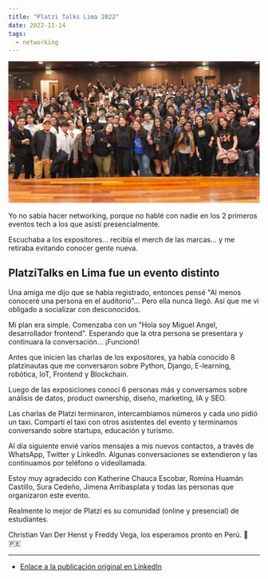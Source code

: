 ```yaml
---
title: "Platzi Talks Lima 2022"
date: 2022-11-14
tags:
  - networking
---
```


![Platzi Talks Lima 2022](/notas/imagenes/platzi-talks-lima-2022-11-09.jpg)

Yo no sabía hacer networking, porque no hablé con nadie en los 2 primeros eventos tech a los que asistí presencialmente.

Escuchaba a los expositores... recibía el merch de las marcas... y me retiraba evitando conocer gente nueva.

## PlatziTalks en Lima fue un evento distinto

Una amiga me dijo que se había registrado, entonces pensé "Al menos conoceré una persona en el auditorio"... Pero ella nunca llegó. Así que me vi obligado a socializar con desconocidos.

Mi plan era simple. Comenzaba con un "Hola soy Miguel Angel, desarrollador frontend". Esperando que la otra persona se presentara y continuara la conversación... ¡Funcionó!

Antes que inicien las charlas de los expositores, ya había conocido 8 platzinautas que me conversaron sobre Python, Django, E-learning, robótica, IoT, Frontend y Blockchain.

Luego de las exposiciones conocí 6 personas más y conversamos sobre análisis de datos, product ownership, diseño, marketing, IA y SEO.

Las charlas de Platzi terminaron, intercambiamos números y cada uno pidió un taxi. Compartí el taxi con otros asistentes del evento y terminamos conversando sobre startups, educación y turismo.

Al día siguiente envié varios mensajes a mis nuevos contactos, a través de WhatsApp, Twitter y LinkedIn. Algunas conversaciones se extendieron y las continuamos por teléfono o videollamada.

Estoy muy agradecido con Katherine Chauca Escobar, Romina Huamán Castillo, Sura Cedeño, Jimena Arribasplata y todas las personas que organizaron este evento.

Realmente lo mejor de Platzi es su comunidad (online y presencial) de estudiantes.

Christian Van Der Henst y Freddy Vega, los esperamos pronto en Perú. 💚 🇵🇪

---

- [Enlace a la publicación original en LinkedIn](https://www.linkedin.com/posts/miguel1man_networking-tech-platzitalks-activity-6998272051069210624--AiN?utm_source=share&utm_medium=member_desktop)

